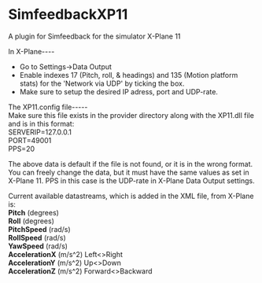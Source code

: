 # SimfeedbackXP11
A plugin for Simfeedback for the simulator X-Plane 11

In X-Plane----
* Go to Settings->Data Output
* Enable indexes 17 (Pitch, roll, & headings) and 135 (Motion platform stats) for the 'Network via UDP'
by ticking the box.
* Make sure to setup the desired IP adress, port and UDP-rate.

The XP11.config file-----  
Make sure this file exists in the provider directory along with the XP11.dll file and is in this format:  
SERVERIP=127.0.0.1  
PORT=49001  
PPS=20  

The above data is default if the file is not found, or it is in the wrong format.
You can freely change the data, but it must have the same values as set in X-Plane 11.
PPS in this case is the UDP-rate in X-Plane Data Output settings.

Current available datastreams, which is added in the XML file, from X-Plane is:  
<b>Pitch</b> (degrees)  
<b>Roll</b> (degrees)  
<b>PitchSpeed</b> (rad/s)  
<b>RollSpeed</b> (rad/s)  
<b>YawSpeed</b> (rad/s)  
<b>AccelerationX</b> (m/s^2) Left<>Right  
<b>AccelerationY</b> (m/s^2) Up<>Down  
<b>AccelerationZ</b> (m/s^2) Forward<>Backward  
